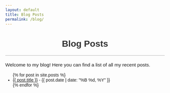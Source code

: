 ```yaml
---
layout: default
title: Blog Posts
permalink: /blog/
---
```


# Blog Posts

Welcome to my blog! Here you can find a list of all my recent posts.

<ul>
  {% for post in site.posts %}
    <li>
      <a href="{{ post.url }}">{{ post.title }}</a> - {{ post.date | date: "%B %d, %Y" }}
    </li>
  {% endfor %}
</ul>

<style>

  body {
      font-family: 'Poppins', sans-serif;
  }

  .main-content {
    text-align: center;
    margin-top: 50px;
    font-family: 'Poppins', sans-serif;
    max-width: 600px;
    margin: 50px auto;
    padding: 20px;
  }
  
  .profile-picture {
    text-align: center; /* Center the profile picture */
    margin-bottom: 20px; /* Space between the picture and the following content */
  }

  .profile-picture img {
    width: 150px; /* Adjust as needed */
    height: 150px; /* Ensure the height matches the width for a perfect circle */
    border-radius: 50%; /* Makes the image circular */
    object-fit: cover; /* Ensures the image covers the area without distortion */
    border: 4px solid #d3d3d3; /* Gray border */
    box-shadow: 0 4px 8px rgba(0, 0, 0, 0.2); /* Gray shadow */
  }

  h1 {
    font-family: 'Poppins', sans-serif;
    font-size: 2em; /* Larger font size */
    color: #333; /* Darker color for better contrast */
    text-align: center; /* Center align the header */
    margin-bottom: 20px; /* Space below the header */
    border-bottom: 2px solid #d3d3d3; /* Gray underline */
    padding-bottom: 20px; /* Space between text and underline */
  }

  p {
    font-size: 1.1em;
  }

  .follow-social-title {
    font-size: 1em;
    margin-top: 50px;
   }

  .social-icons img {
    margin: 0 5px;
    vertical-align: middle;
  }
</style>
